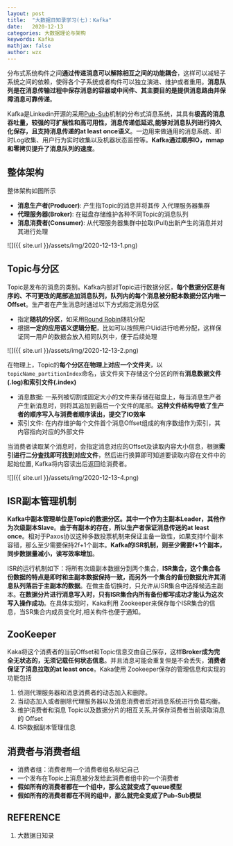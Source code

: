 ```yaml
---
layout: post
title:  "大数据日知录学习(七)：Kafka"
date:   2020-12-13
categories: 大数据理论与架构
keywords: Kafka
mathjax: false
author: wzx
---
```


分布式系统构件之间**通过传递消息可以解除相互之间的功能耦合**，这样可以减轻子系统之间的依赖，使得各个子系统或者构件可以独立演进、维护或者重用。**消息队列是在消息传输过程中保存消息的容器或中间件、其主要目的是提供消息路由并保障消息可靠传递**。




Kafka是Linkedin开源的采用[Pub-Sub](https://zh.wikipedia.org/wiki/%E5%8F%91%E5%B8%83/%E8%AE%A2%E9%98%85)机制的分布式消息系统，其具有**极高的消息吞吐量，较强的可扩展性和高可用性，消息传递低延迟,能够对消息队列进行持久化保存，且支持消息传递的at least once语义**。一边用来做通用的消息系统、即时Log收集、用户行为实时收集以及机器状态监控等。**Kafka通过顺序IO，mmap和零拷贝提升了消息队列的速度**。

## 整体架构

整体架构如图所示

- **消息生产者(Producer)**: 产生指Topic的消息并将其传 入代理服务器集群
- **代理服务器(Broker)**: 在磁盘存储维护各种不同Topic的消息队列
- **消息消费者(Consumer)**: 从代理服务器集群中拉取(Pull)出新产生的消息并对其进行处理

![]({{ site.url }}/assets/img/2020-12-13-1.png)

## Topic与分区

Topic是发布的消息的类别。Kafka内部对Topic进行数据分区，**每个数据分区是有序的、不可更改的尾部追加消息队列，队列内的每个消息被分配本数据分区内唯一Offset**。生产者在产生消息时通过以下方式指定消息分区

- 指定**随机的分区**，如采用[Round Robin](https://baike.baidu.com/item/Round%20Robin/1980131)随机分配
- 根据**一定的应用语义逻辑分配**，比如可以按照用户Uid进行哈希分配，这样保证同一用户的数据会放入相同队列中，便于后续处理

![]({{ site.url }}/assets/img/2020-12-13-2.png)

在物理上，Topic的**每个分区在物理上对应一个文件夹**，以`topicName_partitionIndex`命名，该文件夹下存储这个分区的所有**消息数据文件(.log)和索引文件(.index)**

- 消息数据: 一系列被切割成固定大小的文件来存储在磁盘上，每当消息生产者产生新消息时，则将其追加到最后一个文件的尾部。**这种文件结构导致了生产者的顺序写入与消费者顺序读出，提交了IO效率**
- 索引文件: 在内存维护每个文件首个消息Offset组成的有序数组作为索引，其内容指向对应的外部文件

当消费者读取某个消息时，会指定消息对应的Offset及读取内容大小信息，根据**索引进行二分査找即可找到对应文件**，然后进行换算即可知道要读取内容在文件中的起始位置, Kafka将内容读出后返回给消费者。

![]({{ site.url }}/assets/img/2020-12-13-4.png)

## ISR副本管理机制

**Kafka中副本管理单位是Topic的数据分区。其中一个作为主副本Leader，其他作为次级副本Slave**。**由于有副本的存在，所以生产者保证消息传送的at least once**。相对于Paxos协议这种多数投票机制来保证主备一致性，如果支持f个副本容错，那么至少需要保持2f+1个副本。**Kafka的ISR机制，则至少需要f+1个副本，同步数据量减小，读写效率增加**。

ISR的运行机制如下：将所有次级副本数据分到两个集合，**ISR集合，这个集合各份数据的特点是即时和主副本数据保持一致，而另外一个集合的备份数据允许其消息队列落后于主副本的数据**。在做主备切换时，只允许从ISR集合中选择候选主副本。**在数据分片进行消息写入时，只有ISR集合内所有备份都写成功才能认为这次写入操作成功**。在具体实现时，Kaka利用 Zookeeper来保存每个ISR集合的信息，当SR集合内成员变化时,相关构件也便于通知。

## ZooKeeper

Kaka将这个消费者的当前Offset和Topic信息交由自己保存，这样**Broker成为完全无状态的，无须记载任何状态信息**。并且消息可能会重复但是不会丢失，**消费者保证了消息拉取的at least once**。Kaka使用 Zookeeper保存的管理信息和实现的功能包括

1. 侦测代理服务器和消息消费者的动态加入和删除。
2. 当动态加入或者删除代理服务器以及消息消费者后对消息系统进行负载均衡。
3. 维护消费者和消息 Topic以及数据分片的相互关系,并保存消费者当前读取消息的 Offset
4. ISR数据副本管理信息

## 消费者与消费者组

- 消费者组：消费者用一个消费者组名标记自己
- 一个发布在Topic上消息被分发给此消费者组中的一个消费者
- **假如所有的消费者都在一个组中，那么这就变成了queue模型**
- **假如所有的消费者都在不同的组中，那么就完全变成了Pub-Sub模型**

## REFERENCE

1. 大数据日知录